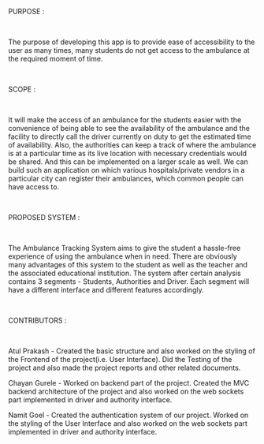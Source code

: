 <p> PURPOSE :</p>
<br>
<p>
The purpose of developing this app is to provide ease of accessibility to the user as many times, many students do not get access to the ambulance at the required moment of time.
</p><br> 
<p> SCOPE :</p>
<br>
<p>
It will make the access of an ambulance for the students easier with the convenience of being able to see the availability of the ambulance and the facility to directly call the driver currently on duty to get the estimated time of availability. Also, the authorities can keep a track of where the ambulance is at a particular time as its live location with necessary credentials would be shared.
And this can be implemented on a larger scale as well. We can build such an application on which various hospitals/private vendors in a particular city can register their ambulances, which common people can have access to.  
</p><br>
<p> PROPOSED SYSTEM :</p>
<br>
<p>
The Ambulance Tracking  System aims to give the student a hassle-free experience of using the ambulance when in need. There are obviously many advantages of this system to the student as well as the teacher and the associated  educational institution. The system after certain analysis contains 3 segments - Students, Authorities and Driver. Each segment will have a different interface and different features accordingly.  
</p>
<br>
<p> CONTRIBUTORS :</p>
<br>
<p>
Atul Prakash  -  Created the basic structure and also worked on the styling of the Frontend of the project(i.e. User Interface). Did the Testing of the project and also made the project reports and other related documents.
</p>
<p>  
Chayan Gurele  -  Worked on backend part of the project. Created the MVC backend architecture of the project and also worked on the web sockets part implemented in driver and authority interface.
</p>
<p>
Namit Goel  -  Created the authentication system of our project. Worked on the styling of the User Interface and also worked on the web sockets part implemented in driver and authority interface.
</p>

